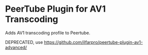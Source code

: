 # PeerTube Plugin for AV1 Transcoding

Adds AV1 transcoding profile to Peertube.

DEPRECATED, use https://github.com/ilfarpro/peertube-plugin-av1-advanced/
